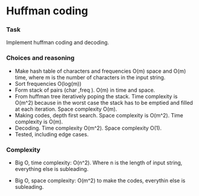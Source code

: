Huffman coding
================

### Task
Implement huffman coding and decoding.

### Choices and reasoning

- Make hash table of characters and frequencies O\(m\) space and O\(m\) time, where m is the
 number of characters in the input string.
- Sort frequencies O\(log(m\)\)
- Form stack of pairs (char ,freq \). O\(m\) in time and space.
- From huffman tree iteratively poping the stack. Time complexity is O\(m^2\) because in the worst case
 the stack has to be emptied and filled at each iteration. Space complexity O\(m\).
- Making codes, depth first search. Space complexity is O\(m^2\). Time complexity is O\(m\).
- Decoding. Time complexity O\(m^2\). Space complexity O\(1\).
- Tested, including edge cases. 

### Complexity

- Big O, time complexity: O\(n^2\). Where n is the length of input string, everything else is subleading.

- Big O, space complexity: O\(m^2\) to make the codes, everythin else is subleading.
